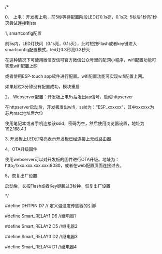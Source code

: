 
/*

  0， 上电：开发板上电，前5秒等待配置阶段LED灯0.1s亮，0.1s灭; 5秒后1秒亮1秒灭尝试连接到sta
  
  1,  smartconfig配置
  
  前5s内，LED灯快闪（0.1s亮，0.1s灭），此时短按Flash或者key键进入smartconfig配置模式，led灯0.3秒亮0.3秒灭
  
  在这种情况下可使用微信安信可官方微信公众号里的配网小程序，wifi配置功能可实现wifi配置上网
  
  或者使用ESP-touch app软件进行配置。wifi配置功能可实现wifi配置上网。
  
  如果超过3分钟没有配置成功，模块重启
  
  2，  Webserver配置：开发板上电5s后发出ap信号，启动httpserver
  
  在httpserver启动后，开发板发出wifi，ssid为：“ESP_xxxxxx”，其中xxxxxx为芯片mac地址后六位
  
  使用笔记本或者手机连接该ssid，密码为空，然后使用浏览器设置，地址为192.168.4.1
  
  3,  开发板上LED灯常亮表示开发板已经连接上无线路由器
  
  4，OTA升级固件
  
  使用webserver可以对开发板的固件进行OTA升级。地址为：http;//xxx.xxx.xxx.xxx:8080，或者在web配置页面连接过去。
  
  5，恢复出厂设置
  
  启动后，长按Flash或者Key键超过3秒钟，恢复出厂设置
  
*/

#define DHTPIN D7         // 定义温湿度传感器的引脚

#define Smart_RELAY1 D6 //继电器1

#define Smart_RELAY2 D5 //继电器2

#define Smart_RELAY3 D2 //继电器3

#define Smart_RELAY4 D1 //继电器4








